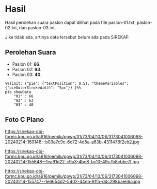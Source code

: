 # Hasil

Hasil perolehan suara paslon dapat dilihat pada file paslon-01.txt, paslon-02.txt, dan paslon-03.txt.

Jika tidak ada, artinya data tersebut belum ada pada SIREKAP.

## Perolehan Suara

 * Paslon 01: **66**.
 * Paslon 02: **63**.
 * Paslon 03: **40**.

```mermaid
%%{init: {"pie": {"textPosition": 0.5}, "themeVariables": {"pieOuterStrokeWidth": "5px"}} }%%
pie showData
    "01" : 66
    "02" : 63
    "03" : 40
```
## Foto C Plano

https://sirekap-obj-formc.kpu.go.id/a916/pemilu/ppwp/31/73/04/10/06/3173041006098-20240214-160148--b00a7c9c-6c72-4d5a-a63b-4311478f2eb2.jpg

https://sirekap-obj-formc.kpu.go.id/a916/pemilu/ppwp/31/73/04/10/06/3173041006098-20240214-155648--1ea91d22-c9a3-4be8-bc10-49c7b8cbbe7f.jpg

https://sirekap-obj-formc.kpu.go.id/a916/pemilu/ppwp/31/73/04/10/06/3173041006098-20240214-155747--1e6654d2-5402-44ea-91fa-d4c298bae66a.jpg
